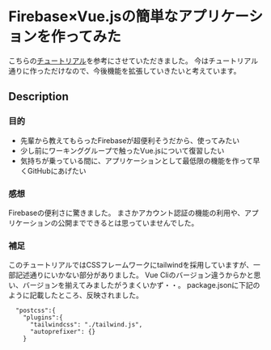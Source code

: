 # Firebase×Vue.jsの簡単なアプリケーションを作ってみた

こちらの[チュートリアル](https://note.com/kyo_game_theory/n/n6a90113a2f98)を参考にさせていただきました。
今はチュートリアル通りに作っただけなので、今後機能を拡張していきたいと考えています。

## Description
### 目的
- 先輩から教えてもらったFirebaseが超便利そうだから、使ってみたい
- 少し前にワーキンググループで触ったVue.jsについて復習したい
- 気持ちが乗っている間に、アプリケーションとして最低限の機能を作って早くGitHubにあげたい

### 感想
Firebaseの便利さに驚きました。
まさかアカウント認証の機能の利用や、アプリケーションの公開までできるとは思っていませんでした。

### 補足 
このチュートリアルではCSSフレームワークにtailwindを採用していますが、一部記述通りにいかない部分がありました。
Vue Cliのバージョン違うからかと思い、バージョンを揃えてみましたがうまくいかず・・。
package.jsonに下記のように記載したところ、反映されました。

```
  "postcss":{
    "plugins":{
      "tailwindcss": "./tailwind.js",
      "autoprefixer": {}
    }
```
